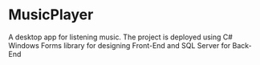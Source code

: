 # MusicPlayer
A desktop app for listening music. The project is deployed using C# Windows Forms library for designing Front-End and SQL Server for Back-End
